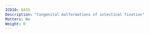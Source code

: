 ```yaml
---
ICD10: Q433
Description: "Congenital malformations of intestinal fixation"
Matters: No
Weight: 0
---
```


